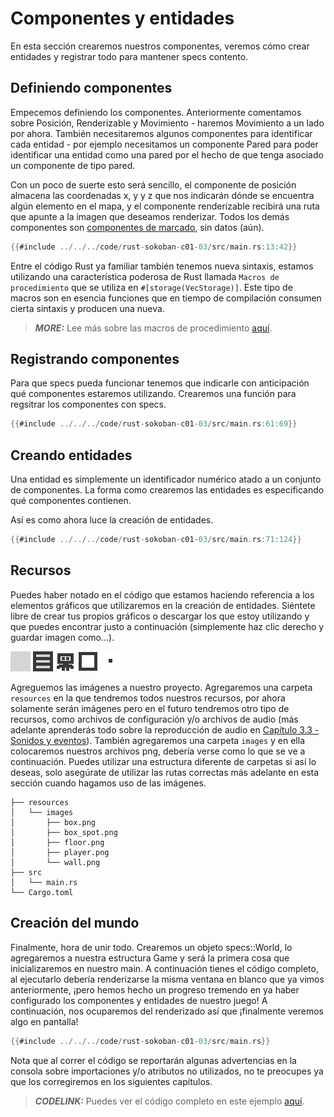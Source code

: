 # Componentes y entidades
En esta sección crearemos nuestros componentes, veremos cómo crear entidades y registrar todo para mantener specs contento.

## Definiendo componentes
Empecemos definiendo los componentes. Anteriormente comentamos sobre Posición, Renderizable y Movimiento - haremos Movimiento a un lado por ahora. También necesitaremos algunos componentes para identificar cada entidad - por ejemplo necesitamos un componente Pared para poder identificar una entidad como una pared por el hecho de que tenga asociado un componente de tipo pared.

Con un poco de suerte esto será sencillo, el componente de posición almacena las coordenadas x, y y z que nos indicarán dónde se encuentra algún elemento en el mapa, y el componente renderizable recibirá una ruta que apunte a la imagen que deseamos renderizar. Todos los demás componentes son [componentes de marcado](https://specs.amethyst.rs/docs/tutorials/11_advanced_component.html?highlight=marker#marker-components), sin datos (aún).


```rust
{{#include ../../../code/rust-sokoban-c01-03/src/main.rs:13:42}}
```

Entre el código Rust ya familiar también tenemos nueva sintaxis, estamos utilizando una característica poderosa de Rust llamada `Macros de procedimiento` que se utiliza en `#[storage(VecStorage)]`. Este tipo de macros son en esencia funciones que en tiempo de compilación consumen cierta sintaxis y producen una nueva.

> **_MORE:_**  Lee más sobre las macros de procedimiento [aquí](https://doc.rust-lang.org/book/ch19-06-macros.html).

## Registrando componentes
Para que specs pueda funcionar tenemos que indicarle con anticipación qué componentes estaremos utilizando. Crearemos una función para regsitrar los componentes con specs.

```rust
{{#include ../../../code/rust-sokoban-c01-03/src/main.rs:61:69}}
```

## Creando entidades
Una entidad es simplemente un identificador numérico atado a un conjunto de componentes. La forma como crearemos las entidades es especificando qué componentes contienen.

Así es como ahora luce la creación de entidades.

```rust
{{#include ../../../code/rust-sokoban-c01-03/src/main.rs:71:124}}
```

## Recursos

Puedes haber notado en el código que estamos haciendo referencia a los elementos gráficos que utilizaremos en la creación de entidades. Siéntete libre de crear tus propios gráficos o descargar los que estoy utilizando y que puedes encontrar justo a continuación (simplemente haz clic derecho y guardar imagen como...).

![Piso](./images/floor.png)
![Pared](./images/wall.png)
![Jugador](./images/player.png)
![Caja](./images/box.png)
![Meta](./images/box_spot.png)

Agreguemos las imágenes a nuestro proyecto. Agregaremos una carpeta `resources` en la que tendremos todos nuestros recursos, por ahora solamente serán imágenes pero en el futuro tendremos otro tipo de recursos, como archivos de configuración y/o archivos de audio (más adelante aprenderás todo sobre la reproducción de audio en [Capítulo 3.3 - Sonidos y eventos](/c03-03-sounds-events.html)). También agregaremos una carpeta `images` y en ella colocaremos nuestros archivos png, debería verse como lo que se ve a continuación. Puedes utilizar una estructura diferente de carpetas si así lo deseas, solo asegúrate de utilizar las rutas correctas más adelante en esta sección cuando hagamos uso de las imágenes.

```
├── resources
│   └── images
│       ├── box.png
│       ├── box_spot.png
│       ├── floor.png
│       ├── player.png
│       └── wall.png
├── src
│   └── main.rs
└── Cargo.toml
```

## Creación del mundo
Finalmente, hora de unir todo. Crearemos un objeto specs::World, lo agregaremos a nuestra estructura Game y será la primera cosa que inicializaremos en nuestro main. A continuación tienes el código completo, al ejecutarlo debería renderizarse la misma ventana en blanco que ya vimos anteriormente, ¡pero hemos hecho un progreso tremendo en ya haber configurado los componentes y entidades de nuestro juego! A continuación, nos ocuparemos del renderizado así que ¡finalmente veremos algo en pantalla!

```rust
{{#include ../../../code/rust-sokoban-c01-03/src/main.rs}}
```

Nota que al correr el código se reportarán algunas advertencias en la consola sobre importaciones y/o atributos no utilizados, no te preocupes ya que los corregiremos en los siguientes capítulos.

> **_CODELINK:_**  Puedes ver el código completo en este ejemplo [aquí](https://github.com/iolivia/rust-sokoban/tree/master/code/rust-sokoban-c01-03).
